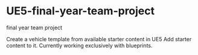 # UE5-final-year-team-project
final year team project

Create a vehicle template from available starter content in UE5
Add starter content to it. 
Currently working exclusively with blueprints.
